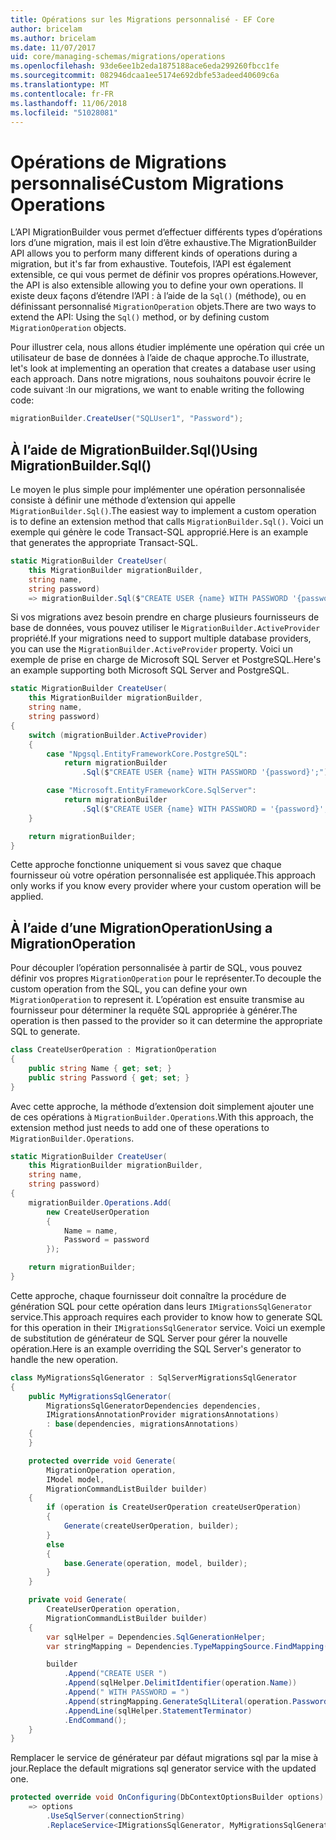 ```yaml
---
title: Opérations sur les Migrations personnalisé - EF Core
author: bricelam
ms.author: bricelam
ms.date: 11/07/2017
uid: core/managing-schemas/migrations/operations
ms.openlocfilehash: 93de6ee1b2eda1875188ace6eda299260fbcc1fe
ms.sourcegitcommit: 082946dcaa1ee5174e692dbfe53adeed40609c6a
ms.translationtype: MT
ms.contentlocale: fr-FR
ms.lasthandoff: 11/06/2018
ms.locfileid: "51028081"
---
```

<a name="custom-migrations-operations"></a><span data-ttu-id="0dea7-102">Opérations de Migrations personnalisé</span><span class="sxs-lookup"><span data-stu-id="0dea7-102">Custom Migrations Operations</span></span>
============================
<span data-ttu-id="0dea7-103">L’API MigrationBuilder vous permet d’effectuer différents types d’opérations lors d’une migration, mais il est loin d’être exhaustive.</span><span class="sxs-lookup"><span data-stu-id="0dea7-103">The MigrationBuilder API allows you to perform many different kinds of operations during a migration, but it's far from exhaustive.</span></span> <span data-ttu-id="0dea7-104">Toutefois, l’API est également extensible, ce qui vous permet de définir vos propres opérations.</span><span class="sxs-lookup"><span data-stu-id="0dea7-104">However, the API is also extensible allowing you to define your own operations.</span></span> <span data-ttu-id="0dea7-105">Il existe deux façons d’étendre l’API : à l’aide de la `Sql()` (méthode), ou en définissant personnalisé `MigrationOperation` objets.</span><span class="sxs-lookup"><span data-stu-id="0dea7-105">There are two ways to extend the API: Using the `Sql()` method, or by defining custom `MigrationOperation` objects.</span></span>

<span data-ttu-id="0dea7-106">Pour illustrer cela, nous allons étudier implémente une opération qui crée un utilisateur de base de données à l’aide de chaque approche.</span><span class="sxs-lookup"><span data-stu-id="0dea7-106">To illustrate, let's look at implementing an operation that creates a database user using each approach.</span></span> <span data-ttu-id="0dea7-107">Dans notre migrations, nous souhaitons pouvoir écrire le code suivant :</span><span class="sxs-lookup"><span data-stu-id="0dea7-107">In our migrations, we want to enable writing the following code:</span></span>

``` csharp
migrationBuilder.CreateUser("SQLUser1", "Password");
```

<a name="using-migrationbuildersql"></a><span data-ttu-id="0dea7-108">À l’aide de MigrationBuilder.Sql()</span><span class="sxs-lookup"><span data-stu-id="0dea7-108">Using MigrationBuilder.Sql()</span></span>
----------------------------
<span data-ttu-id="0dea7-109">Le moyen le plus simple pour implémenter une opération personnalisée consiste à définir une méthode d’extension qui appelle `MigrationBuilder.Sql()`.</span><span class="sxs-lookup"><span data-stu-id="0dea7-109">The easiest way to implement a custom operation is to define an extension method that calls `MigrationBuilder.Sql()`.</span></span>
<span data-ttu-id="0dea7-110">Voici un exemple qui génère le code Transact-SQL approprié.</span><span class="sxs-lookup"><span data-stu-id="0dea7-110">Here is an example that generates the appropriate Transact-SQL.</span></span>

``` csharp
static MigrationBuilder CreateUser(
    this MigrationBuilder migrationBuilder,
    string name,
    string password)
    => migrationBuilder.Sql($"CREATE USER {name} WITH PASSWORD '{password}';");
```

<span data-ttu-id="0dea7-111">Si vos migrations avez besoin prendre en charge plusieurs fournisseurs de base de données, vous pouvez utiliser le `MigrationBuilder.ActiveProvider` propriété.</span><span class="sxs-lookup"><span data-stu-id="0dea7-111">If your migrations need to support multiple database providers, you can use the `MigrationBuilder.ActiveProvider` property.</span></span> <span data-ttu-id="0dea7-112">Voici un exemple de prise en charge de Microsoft SQL Server et PostgreSQL.</span><span class="sxs-lookup"><span data-stu-id="0dea7-112">Here's an example supporting both Microsoft SQL Server and PostgreSQL.</span></span>

``` csharp
static MigrationBuilder CreateUser(
    this MigrationBuilder migrationBuilder,
    string name,
    string password)
{
    switch (migrationBuilder.ActiveProvider)
    {
        case "Npgsql.EntityFrameworkCore.PostgreSQL":
            return migrationBuilder
                .Sql($"CREATE USER {name} WITH PASSWORD '{password}';");

        case "Microsoft.EntityFrameworkCore.SqlServer":
            return migrationBuilder
                .Sql($"CREATE USER {name} WITH PASSWORD = '{password}';");
    }

    return migrationBuilder;
}
```

<span data-ttu-id="0dea7-113">Cette approche fonctionne uniquement si vous savez que chaque fournisseur où votre opération personnalisée est appliquée.</span><span class="sxs-lookup"><span data-stu-id="0dea7-113">This approach only works if you know every provider where your custom operation will be applied.</span></span>

<a name="using-a-migrationoperation"></a><span data-ttu-id="0dea7-114">À l’aide d’une MigrationOperation</span><span class="sxs-lookup"><span data-stu-id="0dea7-114">Using a MigrationOperation</span></span>
---------------------------
<span data-ttu-id="0dea7-115">Pour découpler l’opération personnalisée à partir de SQL, vous pouvez définir vos propres `MigrationOperation` pour le représenter.</span><span class="sxs-lookup"><span data-stu-id="0dea7-115">To decouple the custom operation from the SQL, you can define your own `MigrationOperation` to represent it.</span></span> <span data-ttu-id="0dea7-116">L’opération est ensuite transmise au fournisseur pour déterminer la requête SQL appropriée à générer.</span><span class="sxs-lookup"><span data-stu-id="0dea7-116">The operation is then passed to the provider so it can determine the appropriate SQL to generate.</span></span>

``` csharp
class CreateUserOperation : MigrationOperation
{
    public string Name { get; set; }
    public string Password { get; set; }
}
```

<span data-ttu-id="0dea7-117">Avec cette approche, la méthode d’extension doit simplement ajouter une de ces opérations à `MigrationBuilder.Operations`.</span><span class="sxs-lookup"><span data-stu-id="0dea7-117">With this approach, the extension method just needs to add one of these operations to `MigrationBuilder.Operations`.</span></span>

``` csharp
static MigrationBuilder CreateUser(
    this MigrationBuilder migrationBuilder,
    string name,
    string password)
{
    migrationBuilder.Operations.Add(
        new CreateUserOperation
        {
            Name = name,
            Password = password
        });

    return migrationBuilder;
}
```

<span data-ttu-id="0dea7-118">Cette approche, chaque fournisseur doit connaître la procédure de génération SQL pour cette opération dans leurs `IMigrationsSqlGenerator` service.</span><span class="sxs-lookup"><span data-stu-id="0dea7-118">This approach requires each provider to know how to generate SQL for this operation in their `IMigrationsSqlGenerator` service.</span></span> <span data-ttu-id="0dea7-119">Voici un exemple de substitution de générateur de SQL Server pour gérer la nouvelle opération.</span><span class="sxs-lookup"><span data-stu-id="0dea7-119">Here is an example overriding the SQL Server's generator to handle the new operation.</span></span>

``` csharp
class MyMigrationsSqlGenerator : SqlServerMigrationsSqlGenerator
{
    public MyMigrationsSqlGenerator(
        MigrationsSqlGeneratorDependencies dependencies,
        IMigrationsAnnotationProvider migrationsAnnotations)
        : base(dependencies, migrationsAnnotations)
    {
    }

    protected override void Generate(
        MigrationOperation operation,
        IModel model,
        MigrationCommandListBuilder builder)
    {
        if (operation is CreateUserOperation createUserOperation)
        {
            Generate(createUserOperation, builder);
        }
        else
        {
            base.Generate(operation, model, builder);
        }
    }

    private void Generate(
        CreateUserOperation operation,
        MigrationCommandListBuilder builder)
    {
        var sqlHelper = Dependencies.SqlGenerationHelper;
        var stringMapping = Dependencies.TypeMappingSource.FindMapping(typeof(string));

        builder
            .Append("CREATE USER ")
            .Append(sqlHelper.DelimitIdentifier(operation.Name))
            .Append(" WITH PASSWORD = ")
            .Append(stringMapping.GenerateSqlLiteral(operation.Password))
            .AppendLine(sqlHelper.StatementTerminator)
            .EndCommand();
    }
}
```

<span data-ttu-id="0dea7-120">Remplacer le service de générateur par défaut migrations sql par la mise à jour.</span><span class="sxs-lookup"><span data-stu-id="0dea7-120">Replace the default migrations sql generator service with the updated one.</span></span>

``` csharp
protected override void OnConfiguring(DbContextOptionsBuilder options)
    => options
        .UseSqlServer(connectionString)
        .ReplaceService<IMigrationsSqlGenerator, MyMigrationsSqlGenerator>();
```
